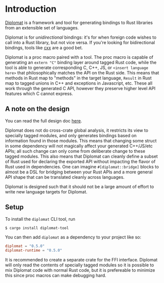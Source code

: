 # Introduction

[Diplomat] is a framework and tool for generating bindings to Rust libraries from an extensible set of languages.

Diplomat is for _unidirectional_ bindings: it's for when foreign code wishes to call into a Rust library, but not vice versa. If you're looking for bidirectional bindings, tools like [cxx](https://github.com/dtolnay/cxx) are a good bet.

Diplomat is a proc macro paired with a tool. The proc macro is capable of generating an `extern "C"` binding layer around tagged Rust code, while the tool is able to generate corresponding C, C++, JS, or `<insert language here>` that philosophically matches the API on the Rust side. This means that methods in Rust map to "methods" in the target language, `Result` in Rust map to tagged unions in C++ and exceptions in Javascript, etc. These all work through the generated C API, however they preserve higher level API features which C cannot express.

## A note on the design

You can read the full design doc [here](https://github.com/rust-diplomat/diplomat/blob/main/docs/design_doc.md). 

Diplomat does not do cross-crate global analysis, it restricts its view to specially tagged modules, and only generates bindings based on information found in those modules. This means that changing some struct in some dependency will not magically affect your generated C++/JS/etc APIs; all such change can only come from deliberate change to these tagged modules. This also means that Diplomat can cleanly define a subset of Rust used for declaring the exported API without impacting the flavor of Rust used in dependencies. One can imagine `#[diplomat::bridge]` blocks to almost be a DSL for bridging between your Rust APIs and a more general API shape that can be translated cleanly across languages.

Diplomat is designed such that it should not be a large amount of effort to write new language targets for Diplomat.


## Setup

To install the `diplomat` CLI tool, run

```shell
$ cargo install diplomat-tool
```


You can then add `diplomat` as a dependency to your project like so:

```toml
diplomat = "0.5.0"
diplomat-runtime = "0.5.0"
```

It is recommended to create a separate crate for the FFI interface. Diplomat will only read the contents of specially tagged modules so it is possible to mix Diplomat code with normal Rust code, but it is prefereable to minimize this since proc macros can make debugging hard.


 [Diplomat]: https://github.com/rust-diplomat/diplomat